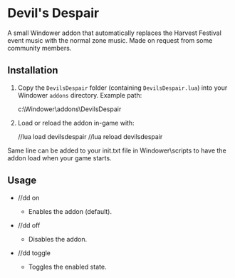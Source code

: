 Devil's Despair
================

A small Windower addon that automatically replaces the Harvest Festival event music with the normal zone music. Made on request from some community members.

Installation
------------
1. Copy the `DevilsDespair` folder (containing `DevilsDespair.lua`) into your Windower `addons` directory. Example path:

   c:\Windower\addons\DevilsDespair

2. Load or reload the addon in-game with:

   //lua load devilsdespair
   //lua reload devilsdespair

Same line can be added to your init.txt file in Windower\scripts to have the addon load when your game starts.

Usage
-----
- //dd on
  - Enables the addon (default).

- //dd off
  - Disables the addon.

- //dd toggle
  - Toggles the enabled state.
